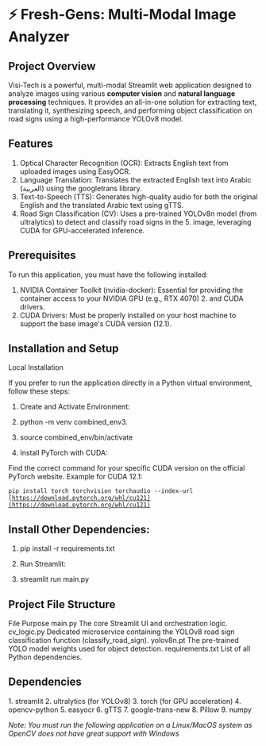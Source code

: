 <h1>⚡ Fresh-Gens: Multi-Modal Image Analyzer </h1>  

<h2> Project Overview </h2>  

<p>Visi-Tech is a powerful, multi-modal Streamlit web application designed to analyze images using various <strong>computer vision</strong> and <strong>natural language processing</strong> techniques. It provides an all-in-one solution for extracting text, translating it, synthesizing speech, and performing object classification on road signs using a high-performance YOLOv8 model.</p>

<h2>Features</h2>

1. Optical Character Recognition (OCR): Extracts English text from uploaded images using EasyOCR.
2. Language Translation: Translates the extracted English text into Arabic (العربية) using the googletrans library.
3. Text-to-Speech (TTS): Generates high-quality audio for both the original English and the translated Arabic text using gTTS.
4. Road Sign Classification (CV): Uses a pre-trained YOLOv8n model (from ultralytics) to detect and classify road signs in the 5. image, leveraging CUDA for GPU-accelerated inference.

<h2>Prerequisites</h2>

<p>To run this application, you must have the following installed:</P>

1. NVIDIA Container Toolkit (nvidia-docker): Essential for providing the container access to your NVIDIA GPU (e.g., RTX 4070) 2. and CUDA drivers.
3. CUDA Drivers: Must be properly installed on your host machine to support the base image's CUDA version (12.1).

<h2>Installation and Setup</h2>

Local Installation 

If you prefer to run the application directly in a Python virtual environment, follow these steps:

1. Create and Activate Environment:
2. python -m venv combined_env3. 
3. source combined_env/bin/activate


4. Install PyTorch with CUDA:

<p>Find the correct command for your specific CUDA version on the official PyTorch website. Example for CUDA 12.1:</p>

<code>pip install torch torchvision torchaudio --index-url [https://download.pytorch.org/whl/cu121](https://download.pytorch.org/whl/cu121)</code>


<h2>Install Other Dependencies:</h2>

1. pip install -r requirements.txt


2. Run Streamlit:

3. streamlit run main.py


<h2>Project File Structure</h2>

File
Purpose
main.py
  The core Streamlit UI and orchestration logic.
cv_logic.py
  Dedicated microservice containing the YOLOv8 road sign classification function (classify_road_sign).
yolov8n.pt
  The pre-trained YOLO model weights used for object detection.
requirements.txt
  List of all Python dependencies.

<h2>Dependencies</h2>
1. streamlit
2. ultralytics (for YOLOv8)
3. torch (for GPU acceleration)
4. opencv-python
5. easyocr
6. gTTS
7. google-trans-new
8. Pillow
9. numpy

<em>Note: You must run the following application on a Linux/MacOS system as OpenCV does not have great support with Windows</em>
